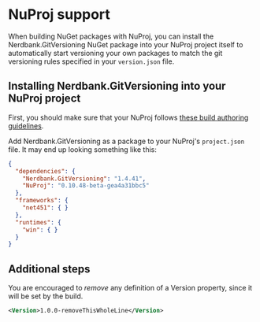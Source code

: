 # NuProj support

When building NuGet packages with NuProj, you can install the Nerdbank.GitVersioning
NuGet package into your NuProj project itself to automatically start versioning your
own packages to match the git versioning rules specified in your `version.json` file.

## Installing Nerdbank.GitVersioning into your NuProj project

First, you should make sure that your NuProj follows [these build authoring
guidelines](https://github.com/nuproj/nuproj/blob/master/docs/Build.md).

Add Nerdbank.GitVersioning as a package to your NuProj's `project.json` file.
It may end up looking something like this:

```json
{
  "dependencies": {
    "Nerdbank.GitVersioning": "1.4.41",
    "NuProj": "0.10.48-beta-gea4a31bbc5"
  },
  "frameworks": {
    "net451": { }
  },
  "runtimes": {
    "win": { }
  }
}
```

## Additional steps

You are encouraged to *remove* any definition of a Version property,
since it will be set by the build.

```xml
<Version>1.0.0-removeThisWholeLine</Version>
```

